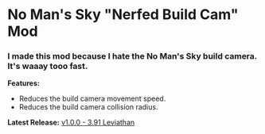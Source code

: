 # No Man's Sky "Nerfed Build Cam" Mod

### I made this mod because I hate the No Man's Sky build camera. It's waaay tooo fast.

**Features:**
- Reduces the build camera movement speed.
- Reduces the build camera collision radius.

**Latest Release:**
[v1.0.0 - 3.91 Leviathan](https://github.com/OctsvoR/NoMansSky_NerfedBuildCam/releases/download/release/NerfedBuildCam.pak)
